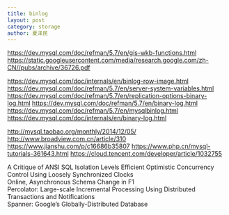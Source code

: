 ```yaml
---
title: binlog
layout: post
category: storage
author: 夏泽民
---
```

https://dev.mysql.com/doc/refman/5.7/en/gis-wkb-functions.html
https://static.googleusercontent.com/media/research.google.com/zh-CN//pubs/archive/36726.pdf
<!-- more -->
https://dev.mysql.com/doc/internals/en/binlog-row-image.html
https://dev.mysql.com/doc/refman/5.7/en/server-system-variables.html
https://dev.mysql.com/doc/refman/5.7/en/replication-options-binary-log.html
https://dev.mysql.com/doc/refman/5.7/en/binary-log.html
https://dev.mysql.com/doc/refman/5.7/en/mysqlbinlog.html
https://dev.mysql.com/doc/internals/en/binary-log.html

http://mysql.taobao.org/monthly/2014/12/05/
http://www.broadview.com.cn/article/310
https://www.jianshu.com/p/c16686b35807
https://www.php.cn/mysql-tutorials-361643.html
https://cloud.tencent.com/developer/article/1032755



A Critique of ANSI SQL Isolation Levels
Efficient Optimistic Concurrency Control Using Loosely Synchronized Clocks	 	 
Online, Asynchronous Schema Change in F1	 	 
Percolator: Large-scale Incremental Processing Using Distributed Transactions and Notifications	 	 
Spanner: Google’s Globally-Distributed Database